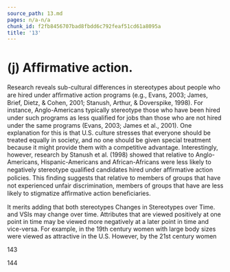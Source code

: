 ```yaml
---
source_path: 13.md
pages: n/a-n/a
chunk_id: f2fb8456707bad8fbdd6c792feaf51cd61a8095a
title: '13'
---
```

# (j) Afﬁrmative action.

Research reveals sub-cultural differences in stereotypes about people who are hired under afﬁrmative action programs (e.g., Evans, 2003; James, Brief, Dietz, & Cohen, 2001; Stanush, Arthur, & Doverspike, 1998). For instance, Anglo-Americans typically stereotype those who have been hired under such programs as less qualiﬁed for jobs than those who are not hired under the same programs (Evans, 2003; James et al., 2001). One explanation for this is that U.S. culture stresses that everyone should be treated equally in society, and no one should be given special treatment because it might provide them with a competitive advantage. Interestingly, however, research by Stanush et al. (1998) showed that relative to Anglo-Americans, Hispanic-Americans and African-Africans were less likely to negatively stereotype qualiﬁed candidates hired under afﬁrmative action policies. This ﬁnding suggests that relative to members of groups that have not experienced unfair discrimination, members of groups that have are less likely to stigmatize afﬁrmative action beneﬁciaries.

It merits adding that both stereotypes Changes in Stereotypes over Time. and VSIs may change over time. Attributes that are viewed positively at one point in time may be viewed more negatively at a later point in time and vice-versa. For example, in the 19th century women with large body sizes were viewed as attractive in the U.S. However, by the 21st century women

143

144
